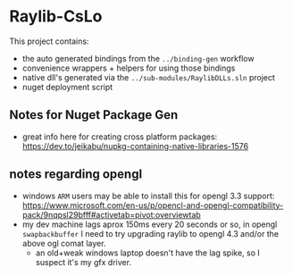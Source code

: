 # Raylib-CsLo
This project contains:
- the auto generated bindings from the `../binding-gen` workflow
- convenience wrappers + helpers for using those bindings
- native dll's generated via the `../sub-modules/RaylibDLLs.sln` project
- nuget deployment script



## Notes for Nuget Package Gen
- great info here for creating cross platform packages: https://dev.to/jeikabu/nupkg-containing-native-libraries-1576



## notes regarding opengl
- windows `ARM` users may be able to install this for opengl 3.3 support: https://www.microsoft.com/en-us/p/opencl-and-opengl-compatibility-pack/9nqpsl29bfff#activetab=pivot:overviewtab
- my dev machine lags aprox 150ms every 20 seconds or so, in opengl `swapbackbuffer`  I need to try upgrading raylib to opengl 4.3 and/or the above ogl comat layer.
  - an old+weak windows laptop doesn't have the lag spike, so I suspect it's my gfx driver.